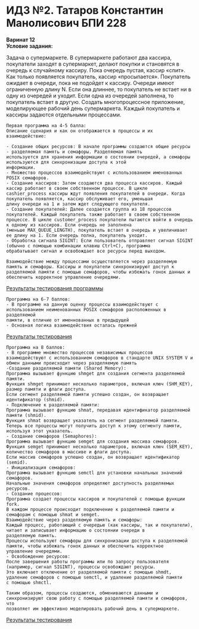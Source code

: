 # ИДЗ №2. Татаров Константин Манолисович БПИ 228
**Варинат 12\
Условие задания:**

Задача о супермаркете. В супермаркете работают два кассира,
покупатели заходят в супермаркет, делают покупки и становятся в очередь к случайному кассиру. Пока очередь пустая, кассир «спит». Как только появляется покупатель, кассир «просыпается».
Покупатель ожидает в очереди, пока не подойдет к кассиру. Очереди имеют ограниченную длину N. Если она длиннее, то покупатель
не встает ни в одну из очередей и уходит. Если одна из очередей
заполнена, то покупатель встает в другую.
Создать многопроцессное приложение, моделирующее рабочий день супермаркета.
Каждый покупатель и кассиры задаются отдельными процессами.


```
Первая программа на 4-5 балла:
Описание сценария и как он отображается в процессы и их взаимодействие:

- Создание общих ресурсов: В начале программы создаются общие ресурсы - разделяемая память и семафоры. Разделяемая память
используется для хранения информации о состоянии очередей, а семафоры используются для синхронизации доступа к этой
информации.
- Множество процессов взаимодействуют с использованием именованных POSIX семафоров.
- Создание кассиров: Затем создаются два процесса кассиров. Каждый кассир работает в своем собственном процессе. В цикле
cashier_process кассиры ждут появления покупателей в очереди. Когда покупатель появляется, кассир обслуживает его, уменьшая
длину очереди на 1 и затем ждет следующего покупателя.
- Создание покупателей: Далее создается группа из 18 процессов покупателей. Каждый покупатель также работает в своем собственном
процессе. В цикле customer_process покупатели пытаются войти в очередь к одному из кассиров. Если очередь не заполнена
(меньше MAX_QUEUE_LENGTH), покупатель встает в очередь и увеличивает ее длину на 1. Если очередь полна, покупатель уходит.
- Обработка сигнала SIGINT: Если пользователь отправляет сигнал SIGINT (обычно с помощью комбинации клавиш Ctrl+C), программа
обрабатывает сигнал и освобождает все ресурсы перед выходом.

Взаимодействие между процессами осуществляется через разделяемую память и семафоры. Кассиры и покупатели синхронизируют доступ к
разделяемой памяти с помощью семафоров, чтобы избежать гонок данных и обеспечить корректное управление очередями.
```

[Результаты тестирования программы](https://github.com/kkkkkostya/system-arch-hse/tree/84e420dfc61d1cc5753f7fd1277db38fd65b27bf/idz_os_2/prog4/test_results)

```
Программа на 6-7 баллов:
- В программе на данную оценку процессы взаимодействуют с использованием неименованных POSIX семафоров расположенных в разделяемой
памяти, в отличие от именнованных в предыдущей
- Основная логика взаимодействия осталась прежней
```

[Результаты тестирования](https://github.com/kkkkkostya/system-arch-hse/tree/84e420dfc61d1cc5753f7fd1277db38fd65b27bf/idz_os_2/prog6/test_results)

```
Программа на 8 баллов:
- В программе множество процессов независимых процессов взаимодействуют с использованием семафоров в стандарте UNIX SYSTEM V и
обмен данными происходит через разделяемую память
-Создание разделяемой памяти (Shared Memory):
Программа вызывает функцию shmget для создания сегмента разделяемой памяти.
Функция shmget принимает несколько параметров, включая ключ (SHM_KEY), размер памяти и флаги доступа.
Если сегмент разделяемой памяти успешно создан, он возвращает идентификатор (shmid).
- Подключение к разделяемой памяти:
Программа вызывает функцию shmat, передавая идентификатор разделяемой памяти (shmid).
Функция shmat возвращает указатель на сегмент разделяемой памяти.
Теперь все процессы могут получить доступ к этому сегменту памяти, используя этот указатель.
- Создание семафоров (Semaphores):
Программа вызывает функцию semget для создания массива семафоров.
Функция semget принимает несколько параметров, включая ключ (SEM_KEY), количество семафоров в массиве и флаги доступа.
Если массив семафоров успешно создан, он возвращает идентификатор (semid).
- Инициализация семафоров:
Программа вызывает функцию semctl для установки начальных значений семафоров.
Начальные значения семафоров определяют доступность разделяемых ресурсов.
- Создание процессов:
Программа создает процессы кассиров и покупателей с помощью функции fork.
В каждом процессе происходит подключение к разделяемой памяти и семафорам с помощью shmat и semget.
Взаимодействие через разделяемую память и семафоры:
Каждый процесс, работающий с очередью (как кассиры, так и покупатели), читает и записывает информацию о состоянии очереди в
разделяемую память.
Процессы используют семафоры для синхронизации доступа к разделяемой памяти, чтобы избежать гонок данных и обеспечить корректное
управление очередями.
- Освобождение ресурсов:
После завершения работы программы или по запросу пользователя (например, сигнал SIGINT), процессы освобождают ресурсы.
Это включает отключение от разделяемой памяти с помощью shmdt, удаление семафоров с помощью semctl, и удаление разделяемой памяти
с помощью shmctl.

Таким образом, процессы создаются, обмениваются данными и синхронизируют свою работу с помощью разделяемой памяти и семафоров, что
позволяет им эффективно моделировать рабочий день в супермаркете.
```

[Результаты тестирования](https://github.com/kkkkkostya/system-arch-hse/tree/84e420dfc61d1cc5753f7fd1277db38fd65b27bf/idz_os_2/prog8/test_results)
